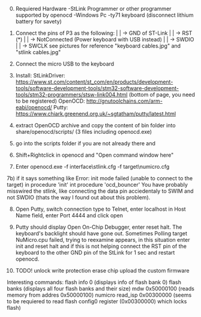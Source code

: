 0) Requiered Hardware
-StLink Programmer or other programmer supported by openocd
-Windows Pc
-ty71 keyboard (disconnect lithium battery for savety)

1) Connect the pins of P3 as the following:
    | | -> GND of ST-Link
    | | -> RST (*)
    | | -> NotConnected (Power keyboard with USB instead)
    | | -> SWDIO
    | | -> SWCLK
  see pictures for reference "keyboard cables.jpg" and "stlink cables.jpg"
    
    
2) Connect the micro USB to the keyboard

3) Install:
    StLinkDriver: https://www.st.com/content/st_com/en/products/development-tools/software-development-tools/stm32-software-development-tools/stm32-programmers/stsw-link004.html (bottom of page, you need to be registered)
    OpenOCD: http://gnutoolchains.com/arm-eabi/openocd/
    Putty: https://www.chiark.greenend.org.uk/~sgtatham/putty/latest.html

4) extract OpenOCD archive and copy the content of bin folder into share/openocd/scripts/ (3 files including openocd.exe)

5) go into the scripts folder if you are not already there and

6) Shift+Rightclick in openocd and "Open command window here"

7) Enter openocd.exe -f interface\stlink.cfg -f target\numicro.cfg

7b) if it says something like
        Error: init mode failed (unable to connect to the target)
        in procedure 'init'
        int procedure 'ocd_bouncer'
    You have probably misswired the stlink, like connecting the data pin acciedentaly to SWIM and not SWDIO (thats the way I found out about this problem).

8) Open Putty, switch connection type to Telnet, enter localhost in Host Name field, enter Port 4444 and click open

9) Putty should display Open On-Chip Debugger, enter reset halt. The keyboard's backlight should have gone out. Sometimes Polling target NuMicro.cpu failed, trying to reexamine appears, in this situation enter init and reset halt and if this is not helping connect the RST pin of the keyboard to the other GND pin of the StLink for 1 sec and restart openocd.

10) TODO!
unlock write protection
erase chip
upload the custom firmware



Interesting commands:
    flash info 0 (displays info of flash bank 0)
    flash banks (displays all four flash banks and their size)
    mdw 0x50000100 (reads memory from addres 0x50000100)
    numicro read_isp 0x00300000 (seems to be requiered to read flash config0 register (0x00300000) which locks flash)
